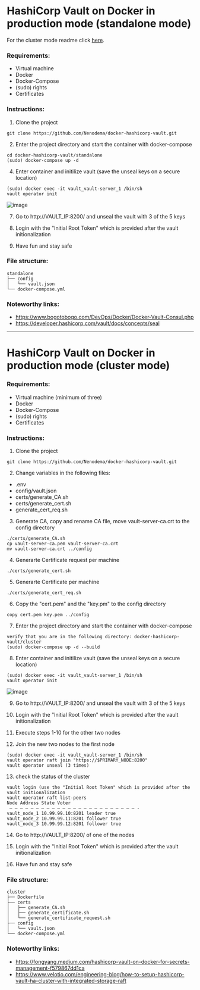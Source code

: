 # HashiCorp Vault on Docker in production mode (standalone mode)

For the cluster mode readme click [here](https://github.com/cisolutions-nl/docker-hashicorp-vault#hashicorp-vault-on-docker-in-production-mode-cluster-mode).

### Requirements:

* Virtual machine
* Docker
* Docker-Compose
* (sudo) rights
* Certificates

### Instructions:

1) Clone the project
```
git clone https://github.com/Nenodema/docker-hashicorp-vault.git
```
2) Enter the project directory and start the container with docker-compose
```
cd docker-hashicorp-vault/standalone
(sudo) docker-compose up -d
```
4) Enter container and initilize vault (save the unseal keys on a secure location)
```
(sudo) docker exec -it vault_vault-server_1 /bin/sh
vault operator init
```
![image](https://user-images.githubusercontent.com/33698556/212346090-229f6778-811a-46ee-8cf0-1688685cf548.png)

7) Go to http://VAULT_IP:8200/ and unseal the vault with 3 of the 5 keys

8) Login with the "Initial Root Token" which is provided after the vault initionalization

9) Have fun and stay safe

### File structure:

```
standalone
├── config
│   └── vault.json
└── docker-compose.yml
```
### Noteworthy links:

* https://www.bogotobogo.com/DevOps/Docker/Docker-Vault-Consul.php
* https://developer.hashicorp.com/vault/docs/concepts/seal


------------------------------------------------------------------------------------------------------------


# HashiCorp Vault on Docker in production mode (cluster mode)

### Requirements:

* Virtual machine (minimum of three)
* Docker
* Docker-Compose
* (sudo) rights
* Certificates

### Instructions:

1) Clone the project
```
git clone https://github.com/Nenodema/docker-hashicorp-vault.git
```
2) Change variables in the following files:
* .env
* config/vault.json
* certs/generate_CA.sh
* certs/generate_cert.sh
* generate_cert_req.sh
3) Generate CA, copy and rename CA file, move vault-server-ca.crt to the config directory
```
./certs/generate_CA.sh
cp vault-server-ca.pem vault-server-ca.crt
mv vault-server-ca.crt ../config
```
4) Generarte Certificate request per machine
```
./certs/generate_cert.sh
```
5) Generarte Certificate per machine
```
./certs/generate_cert_req.sh
```
6) Copy the "cert.pem" and the "key.pm" to the config directory
```
copy cert.pem key.pem ../config
```
7) Enter the project directory and start the container with docker-compose
```
verify that you are in the following directory: docker-hashicorp-vault/cluster
(sudo) docker-compose up -d --build
```
8) Enter container and initilize vault (save the unseal keys on a secure location)
```
(sudo) docker exec -it vault_vault-server_1 /bin/sh
vault operator init
```
![image](https://user-images.githubusercontent.com/33698556/212346090-229f6778-811a-46ee-8cf0-1688685cf548.png)

9) Go to http://VAULT_IP:8200/ and unseal the vault with 3 of the 5 keys

10) Login with the "Initial Root Token" which is provided after the vault initionalization

11) Execute steps 1-10 for the other two nodes

12) Join the new two nodes to the first node
```
(sudo) docker exec -it vault_vault-server_1 /bin/sh
vault operator raft join "https://$PRIMARY_NODE:8200"
vault operator unseal (3 times)
```
13) check the status of the cluster
```
vault login (use the "Initial Root Token" which is provided after the vault initionalization
vault operator raft list-peers
Node Address State Voter
 — — — — — — — — — — — — — — — — — — — — — — — — -
vault_node_1 10.99.99.10:8201 leader true
vault_node_2 10.99.99.11:8201 follower true
vault_node_3 10.99.99.12:8201 follower true
```
14) Go to http://VAULT_IP:8200/ of one of the nodes

15) Login with the "Initial Root Token" which is provided after the vault initionalization

16) Have fun and stay safe

### File structure:

```
cluster
├── Dockerfile
├── certs
│   ├── generate_CA.sh
│   ├── generate_certificate.sh
│   └── generate_certificate_request.sh
├── config
│   └── vault.json
└── docker-compose.yml

```
### Noteworthy links:

* https://fongyang.medium.com/hashicorp-vault-on-docker-for-secrets-management-f579867dd1ca
* https://www.velotio.com/engineering-blog/how-to-setup-hashicorp-vault-ha-cluster-with-integrated-storage-raft
